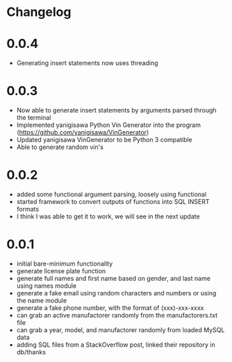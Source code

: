 # Changelog
# 0.0.4
- Generating insert statements now uses threading

# 0.0.3
- Now able to generate insert statements by arguments parsed through the terminal
- Implemented yanigisawa Python Vin Generator into the program (https://github.com/yanigisawa/VinGenerator)
- Updated yanigisawa VinGenerator to be Python 3 compatible
- Able to generate random vin's

# 0.0.2
- added some functional argument parsing, loosely using functional
- started framework to convert outputs of functions into SQL INSERT formats
- I think I was able to get it to work, we will see in the next update

# 0.0.1
- initial bare-minimum functionality
- generate license plate function
- generate full names and first name based on gender, and last name using names module
- generate a fake email using random characters and numbers or using the name module
- generate a fake phone number, with the format of (xxx)-xxx-xxxx
- can grab an active manufactorer randomly from the manufactorers.txt file
- can grab a year, model, and manufactorer randomly from loaded MySQL data
- adding SQL files from a StackOverflow post, linked their repository in db/thanks
